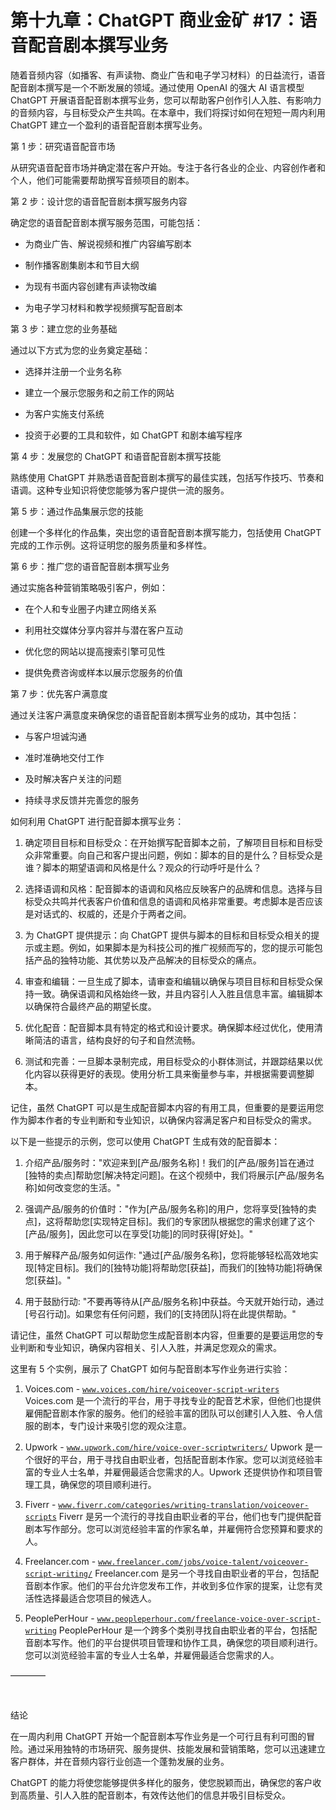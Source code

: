 



# 第十九章：ChatGPT 商业金矿 #17：语音配音剧本撰写业务



随着音频内容（如播客、有声读物、商业广告和电子学习材料）的日益流行，语音配音剧本撰写是一个不断发展的领域。通过使用 OpenAI 的强大 AI 语言模型 ChatGPT 开展语音配音剧本撰写业务，您可以帮助客户创作引人入胜、有影响力的音频内容，与目标受众产生共鸣。在本章中，我们将探讨如何在短短一周内利用 ChatGPT 建立一个盈利的语音配音剧本撰写业务。

第 1 步：研究语音配音市场

从研究语音配音市场并确定潜在客户开始。专注于各行各业的企业、内容创作者和个人，他们可能需要帮助撰写音频项目的剧本。

第 2 步：设计您的语音配音剧本撰写服务内容

确定您的语音配音剧本撰写服务范围，可能包括：

+   为商业广告、解说视频和推广内容编写剧本

+   制作播客剧集剧本和节目大纲

+   为现有书面内容创建有声读物改编

+   为电子学习材料和教学视频撰写配音剧本

第 3 步：建立您的业务基础

通过以下方式为您的业务奠定基础：

+   选择并注册一个业务名称

+   建立一个展示您服务和之前工作的网站

+   为客户实施支付系统

+   投资于必要的工具和软件，如 ChatGPT 和剧本编写程序

第 4 步：发展您的 ChatGPT 和语音配音剧本撰写技能

熟练使用 ChatGPT 并熟悉语音配音剧本撰写的最佳实践，包括写作技巧、节奏和语调。这种专业知识将使您能够为客户提供一流的服务。

第 5 步：通过作品集展示您的技能

创建一个多样化的作品集，突出您的语音配音剧本撰写能力，包括使用 ChatGPT 完成的工作示例。这将证明您的服务质量和多样性。

第 6 步：推广您的语音配音剧本撰写业务

通过实施各种营销策略吸引客户，例如：

+   在个人和专业圈子内建立网络关系

+   利用社交媒体分享内容并与潜在客户互动

+   优化您的网站以提高搜索引擎可见性

+   提供免费咨询或样本以展示您服务的价值

第 7 步：优先客户满意度

通过关注客户满意度来确保您的语音配音剧本撰写业务的成功，其中包括：

+   与客户坦诚沟通

+   准时准确地交付工作

+   及时解决客户关注的问题

+   持续寻求反馈并完善您的服务

如何利用 ChatGPT 进行配音脚本撰写业务：

1.  确定项目目标和目标受众：在开始撰写配音脚本之前，了解项目目标和目标受众非常重要。向自己和客户提出问题，例如：脚本的目的是什么？目标受众是谁？脚本的期望语调和风格是什么？观众的行动呼吁是什么？

1.  选择语调和风格：配音脚本的语调和风格应反映客户的品牌和信息。选择与目标受众共鸣并代表客户价值和信息的语调和风格非常重要。考虑脚本是否应该是对话式的、权威的，还是介于两者之间。

1.  为 ChatGPT 提供提示：向 ChatGPT 提供与脚本的目标和目标受众相关的提示或主题。例如，如果脚本是为科技公司的推广视频而写的，您的提示可能包括产品的独特功能、其优势以及产品解决的目标受众的痛点。

1.  审查和编辑：一旦生成了脚本，请审查和编辑以确保与项目目标和目标受众保持一致。确保语调和风格始终一致，并且内容引人入胜且信息丰富。编辑脚本以确保符合最终产品的期望长度。

1.  优化配音：配音脚本具有特定的格式和设计要求。确保脚本经过优化，使用清晰简洁的语言，结构良好的句子和自然流畅。

1.  测试和完善：一旦脚本录制完成，用目标受众的小群体测试，并跟踪结果以优化内容以获得更好的表现。使用分析工具来衡量参与率，并根据需要调整脚本。

记住，虽然 ChatGPT 可以是生成配音脚本内容的有用工具，但重要的是要运用您作为脚本作者的专业判断和专业知识，以确保内容满足客户和目标受众的需求。

以下是一些提示的示例，您可以使用 ChatGPT 生成有效的配音脚本：

1.  介绍产品/服务时："欢迎来到[产品/服务名称]！我们的[产品/服务]旨在通过[独特的卖点]帮助您[解决特定问题]。在这个视频中，我们将展示[产品/服务名称]如何改变您的生活。"

1.  强调产品/服务的价值时："作为[产品/服务名称]的用户，您将享受[独特的卖点]，这将帮助您[实现特定目标]。我们的专家团队根据您的需求创建了这个[产品/服务]，因此您可以在享受[功能]的同时获得[好处]。"

1.  用于解释产品/服务如何运作: "通过[产品/服务名称]，您将能够轻松高效地实现[特定目标]。我们的[独特功能]将帮助您[获益]，而我们的[独特功能]将确保您[获益]。"

1.  用于鼓励行动: "不要再等待从[产品/服务名称]中获益。今天就开始行动，通过[号召行动]。如果您有任何问题，我们的[支持团队]将在此提供帮助。"

请记住，虽然 ChatGPT 可以帮助您生成配音剧本内容，但重要的是要运用您的专业判断和专业知识，确保内容相关、引人入胜，并满足您观众的需求。

这里有 5 个实例，展示了 ChatGPT 如何与配音剧本写作业务进行实验：

1.  Voices.com - [`www.voices.com/hire/voiceover-script-writers`](https://www.voices.com/hire/voiceover-script-writers) Voices.com 是一个流行的平台，用于寻找专业的配音艺术家，但他们也提供雇佣配音剧本作家的服务。他们的经验丰富的团队可以创建引人入胜、令人信服的剧本，专门设计来吸引您的观众注意。

1.  Upwork - [`www.upwork.com/hire/voice-over-scriptwriters/`](https://www.upwork.com/hire/voice-over-scriptwriters/) Upwork 是一个很好的平台，用于寻找自由职业者，包括配音剧本作家。您可以浏览经验丰富的专业人士名单，并雇佣最适合您需求的人。Upwork 还提供协作和项目管理工具，确保您的项目顺利进行。

1.  Fiverr - [`www.fiverr.com/categories/writing-translation/voiceover-scripts`](https://www.fiverr.com/categories/writing-translation/voiceover-scripts) Fiverr 是另一个流行的寻找自由职业者的平台，他们也专门提供配音剧本写作部分。您可以浏览经验丰富的作家名单，并雇佣符合您预算和要求的人。

1.  Freelancer.com - [`www.freelancer.com/jobs/voice-talent/voiceover-script-writing/`](https://www.freelancer.com/jobs/voice-talent/voiceover-script-writing/) Freelancer.com 是另一个寻找自由职业者的平台，包括配音剧本作家。他们的平台允许您发布工作，并收到多位作家的提案，让您有灵活性选择最适合您项目的候选人。

1.  PeoplePerHour - [`www.peopleperhour.com/freelance-voice-over-script-writing`](https://www.peopleperhour.com/freelance-voice-over-script-writing) PeoplePerHour 是一个跨多个类别寻找自由职业者的平台，包括配音剧本写作。他们的平台提供项目管理和协作工具，确保您的项目顺利进行。您可以浏览经验丰富的专业人士名单，并雇佣最适合您需求的人。

––––––––

![image](img/scene_break.png)

结论

在一周内利用 ChatGPT 开始一个配音剧本写作业务是一个可行且有利可图的冒险。通过采用独特的市场研究、服务提供、技能发展和营销策略，您可以迅速建立客户群体，并在音频内容行业创造一个蓬勃发展的业务。

ChatGPT 的能力将使您能够提供多样化的服务，使您脱颖而出，确保您的客户收到高质量、引人入胜的配音剧本，有效传达他们的信息并吸引目标受众。
